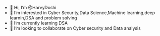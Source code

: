 - 👋 Hi, I’m @HarvyDoshi
- 👀 I’m interested in Cyber Security,Data Science,Machine learning,deep learnin,DSA and problem solving
- 🌱 I’m currently learning DSA
- 💞️ I’m looking to collaborate on Cyber security and Data analysis


<!---
HarvyDoshi/HarvyDoshi is a ✨ special ✨ repository because its `README.md` (this file) appears on your GitHub profile.
You can click the Preview link to take a look at your changes.
--->
